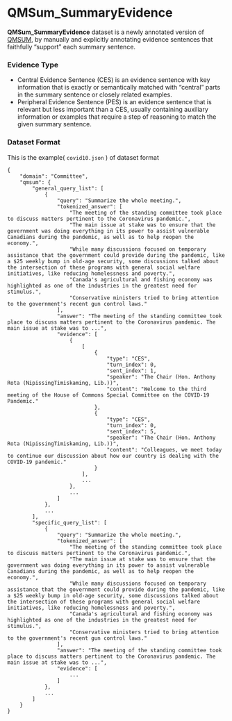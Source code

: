 # QMSum_SummaryEvidence

**QMSum_SummaryEvidence** dataset is a newly annotated version of [QMSUM](https://github.com/Yale-LILY/QMSum), by manually and explicitly annotating evidence sentences that faithfully “support” each summary sentence.


### Evidence Type
 - Central Evidence Sentence (CES) is an evidence sentence with key information that is exactly
or semantically matched with “central” parts in the summary sentence or closely related examples.
 - Peripheral Evidence Sentence (PES) is an evidence sentence that is relevant but less important
than a CES, usually containing auxiliary information or examples that require a step of reasoning to
match the given summary sentence.


### Dataset Format
This is the example( `covid10.json` ) of dataset format

```
{
    "domain": "Committee",
    "qmsum": {
        "general_query_list": [
            {
                "query": "Summarize the whole meeting.",
				"tokenized_answer": [
                    "The meeting of the standing committee took place to discuss matters pertinent to the Coronavirus pandemic.",
                    "The main issue at stake was to ensure that the government was doing everything in its power to assist vulnerable Canadians during the pandemic, as well as to help reopen the economy.",
                    "While many discussions focused on temporary assistance that the government could provide during the pandemic, like a $25 weekly bump in old-age security, some discussions talked about the intersection of these programs with general social welfare initiatives, like reducing homelessness and poverty.",
                    "Canada's agricultural and fishing economy was highlighted as one of the industries in the greatest need for stimulus.",
                    "Conservative ministers tried to bring attention to the government's recent gun control laws."
                ],
                "answer": "The meeting of the standing committee took place to discuss matters pertinent to the Coronavirus pandemic. The main issue at stake was to ...",
                "evidence": [
                    {
						[
                            {
                                "type": "CES",
                                "turn_index": 0,
                                "sent_index": 1,
                                "speaker": "The Chair (Hon. Anthony Rota (NipissingTimiskaming, Lib.))",
                                "content": "Welcome to the third meeting of the House of Commons Special Committee on the COVID-19 Pandemic."
                            },
                            {
                                "type": "CES",
                                "turn_index": 0,
                                "sent_index": 5,
                                "speaker": "The Chair (Hon. Anthony Rota (NipissingTimiskaming, Lib.))",
                                "content": "Colleagues, we meet today to continue our discussion about how our country is dealing with the COVID-19 pandemic."
                            }
                        ],
						...
                    },
                    ...
                ]
            },
            ...
        ],
        "specific_query_list": [
            {
                "query": "Summarize the whole meeting.",
				"tokenized_answer": [
                    "The meeting of the standing committee took place to discuss matters pertinent to the Coronavirus pandemic.",
                    "The main issue at stake was to ensure that the government was doing everything in its power to assist vulnerable Canadians during the pandemic, as well as to help reopen the economy.",
                    "While many discussions focused on temporary assistance that the government could provide during the pandemic, like a $25 weekly bump in old-age security, some discussions talked about the intersection of these programs with general social welfare initiatives, like reducing homelessness and poverty.",
                    "Canada's agricultural and fishing economy was highlighted as one of the industries in the greatest need for stimulus.",
                    "Conservative ministers tried to bring attention to the government's recent gun control laws."
                ],
                "answer": "The meeting of the standing committee took place to discuss matters pertinent to the Coronavirus pandemic. The main issue at stake was to ...",
                "evidence": [
                    ...
                ]
            },
            ...
        ]
	}
}
```
